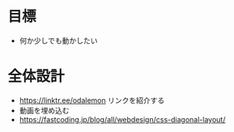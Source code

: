 # 目標

- 何か少しでも動かしたい

# 全体設計

- https://linktr.ee/odalemon リンクを紹介する
- 動画を埋め込む
- https://fastcoding.jp/blog/all/webdesign/css-diagonal-layout/
